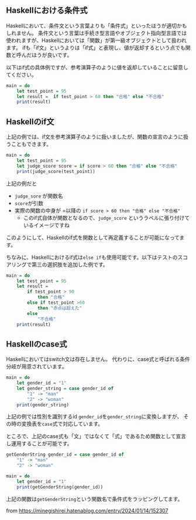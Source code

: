 




## Haskellにおける条件式


Haskellにおいて、条件文という言葉よりも「条件式」といったほうが適切かもしれません。
条件文という言葉は手続き型言語やオブジェクト指向型言語では使われますが、Haskellにおいては「関数」が第一級オブジェクトとして扱われます。
ifも「if文」というよりは「if式」と表現し、値が返却するという点でも関数と呼んだほうが良いです。

以下はif式の具体例ですが、参考演算子のように値を返却していることに留意してください。

```hs
main = do
    let test_point = 95
    let result =  if test_point > 60 then "合格" else "不合格"
    print(result)
```


## Haskellのif文


上記の例では、if文を参考演算子のように扱いましたが、関数の宣言のように扱うこともできます。

```hs
main = do
    let test_point = 95
    let judge_score score = if score > 60 then "合格" else "不合格"
    print(judge_score(test_point))
```

上記の例だと

- `judge_sore` が関数名
- `score`が引数
- 実際の関数の中身が =以降の `if score > 60 then "合格" else "不合格"` 
    - このif式自体が関数となるので、`judge_score` というラベルに張り付けているイメージですね

このようにして、Haskellのif式を関数として再定義することが可能になってます。


ちなみに、Haskellにおけるif式は`else if`も使用可能です。以下はテストのスコアリングで第三の選択肢を追加した例です。

```hs
main = do
    let test_point = 95
    let result =  
        if test_point > 90 
            then "合格" 
        else if test_point >60
            then "赤点は超えた"
        else 
            "不合格"
    print(result)
```



## Haskellのcase式


Haskellにおいてはswitch文は存在しません。
代わりに、case式と呼ばれる条件分岐が用意されています。


```hs
main = do
    let gender_id = "1"
    let gender_string = case gender_id of
        "1" -> "man"
        "2" -> "woman"
    print(gender_string) 
```

上記の例では性別を識別するid `gender_id`を`gender_string`に変換しますが、
その時の変換表を`case`式で対応しています。

ところで、上記のcase式も「文」ではなくて「式」であるため関数として宣言し運用することが可能です。


```hs
getGenderString gender_id = case gender_id of
    "1" -> "man"
    "2" -> "woman"

main = do
    let gender_id = "1"
    print(getGenderString(gender_id)) 
```

上記の関数は`getGenderString`という関数名で条件式をラッピングしてます。















from https://minegishirei.hatenablog.com/entry/2024/01/14/152307
